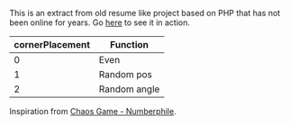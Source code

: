 This is an extract from old resume like project based on PHP that has not been online for years. Go [here](https://chrisacrobat.github.io/FractalImagesGeneration/?corners=3&cornerPlacement=0) to see it in action.

|cornerPlacement | Function|
|---|---|
|0 | Even|
|1 | Random pos|
|2 | Random angle|

Inspiration from [Chaos Game - Numberphile](https://youtu.be/kbKtFN71Lfs).
